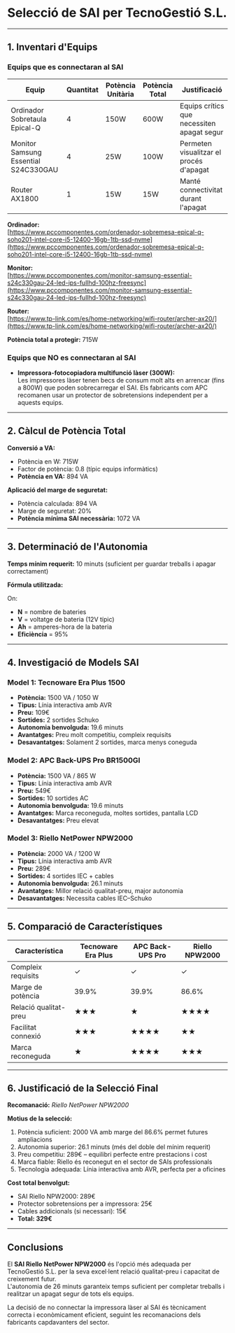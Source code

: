 # Selecció de SAI per TecnoGestió S.L.

---

## 1. Inventari d'Equips

### Equips que es connectaran al SAI

| Equip | Quantitat | Potència Unitària | Potència Total | Justificació |
|--------|------------|------------------|----------------|---------------|
| Ordinador Sobretaula Epical-Q | 4 | 150W | 600W | Equips crítics que necessiten apagat segur |
| Monitor Samsung Essential S24C330GAU | 4 | 25W | 100W | Permeten visualitzar el procés d'apagat |
| Router AX1800 | 1 | 15W | 15W | Manté connectivitat durant l'apagat |

**Ordinador:**  
[https://www.pccomponentes.com/ordenador-sobremesa-epical-q-soho201-intel-core-i5-12400-16gb-1tb-ssd-nvme](https://www.pccomponentes.com/ordenador-sobremesa-epical-q-soho201-intel-core-i5-12400-16gb-1tb-ssd-nvme)

**Monitor:**  
[https://www.pccomponentes.com/monitor-samsung-essential-s24c330gau-24-led-ips-fullhd-100hz-freesync](https://www.pccomponentes.com/monitor-samsung-essential-s24c330gau-24-led-ips-fullhd-100hz-freesync)

**Router:**  
[https://www.tp-link.com/es/home-networking/wifi-router/archer-ax20/](https://www.tp-link.com/es/home-networking/wifi-router/archer-ax20/)

**Potència total a protegir:** 715W

### Equips que NO es connectaran al SAI

- **Impressora-fotocopiadora multifunció làser (300W):**  
  Les impressores làser tenen becs de consum molt alts en arrencar (fins a 800W) que poden sobrecarregar el SAI. Els fabricants com APC recomanen usar un protector de sobretensions independent per a aquests equips.

---

## 2. Càlcul de Potència Total

**Conversió a VA:**

- Potència en W: 715W  
- Factor de potència: 0.8 (típic equips informàtics)  
- **Potència en VA:** 894 VA  

**Aplicació del marge de seguretat:**

- Potència calculada: 894 VA  
- Marge de seguretat: 20%  
- **Potència mínima SAI necessària:** 1072 VA  

---

## 3. Determinació de l'Autonomia

**Temps mínim requerit:** 10 minuts (suficient per guardar treballs i apagar correctament)

**Fórmula utilitzada:**


On:
- **N** = nombre de bateries  
- **V** = voltatge de bateria (12V típic)  
- **Ah** = amperes-hora de la bateria  
- **Eficiència** = 95%  

---

## 4. Investigació de Models SAI

### Model 1: Tecnoware Era Plus 1500
- **Potència:** 1500 VA / 1050 W  
- **Tipus:** Línia interactiva amb AVR  
- **Preu:** 109€  
- **Sortides:** 2 sortides Schuko  
- **Autonomia benvolguda:** 19.6 minuts  
- **Avantatges:** Preu molt competitiu, compleix requisits  
- **Desavantatges:** Solament 2 sortides, marca menys coneguda  

### Model 2: APC Back-UPS Pro BR1500GI
- **Potència:** 1500 VA / 865 W  
- **Tipus:** Línia interactiva amb AVR  
- **Preu:** 549€  
- **Sortides:** 10 sortides AC  
- **Autonomia benvolguda:** 19.6 minuts  
- **Avantatges:** Marca reconeguda, moltes sortides, pantalla LCD  
- **Desavantatges:** Preu elevat  

### Model 3: Riello NetPower NPW2000
- **Potència:** 2000 VA / 1200 W  
- **Tipus:** Línia interactiva amb AVR  
- **Preu:** 289€  
- **Sortides:** 4 sortides IEC + cables  
- **Autonomia benvolguda:** 26.1 minuts  
- **Avantatges:** Millor relació qualitat-preu, major autonomia  
- **Desavantatges:** Necessita cables IEC–Schuko  

---

## 5. Comparació de Característiques

| Característica | Tecnoware Era Plus | APC Back-UPS Pro | Riello NPW2000 |
|----------------|--------------------|------------------|----------------|
| Compleix requisits | ✓ | ✓ | ✓ |
| Marge de potència | 39.9% | 39.9% | 86.6% |
| Relació qualitat-preu | ★★★ | ★ | ★★★★ |
| Facilitat connexió | ★★★ | ★★★★ | ★★ |
| Marca reconeguda | ★ | ★★★★ | ★★★ |

---

## 6. Justificació de la Selecció Final

**Recomanació:** *Riello NetPower NPW2000*

**Motius de la selecció:**
1. Potència suficient: 2000 VA amb marge del 86.6% permet futures ampliacions  
2. Autonomia superior: 26.1 minuts (més del doble del mínim requerit)  
3. Preu competitiu: 289€ – equilibri perfecte entre prestacions i cost  
4. Marca fiable: Riello és reconegut en el sector de SAIs professionals  
5. Tecnologia adequada: Línia interactiva amb AVR, perfecta per a oficines  

**Cost total benvolgut:**
- SAI Riello NPW2000: 289€  
- Protector sobretensions per a impressora: 25€  
- Cables addicionals (si necessari): 15€  
- **Total: 329€**

---

## Conclusions

El **SAI Riello NetPower NPW2000** és l'opció més adequada per TecnoGestió S.L. per la seva excel·lent relació qualitat-preu i capacitat de creixement futur.  
L'autonomia de 26 minuts garanteix temps suficient per completar treballs i realitzar un apagat segur de tots els equips.  

La decisió de no connectar la impressora làser al SAI és tècnicament correcta i econòmicament eficient, seguint les recomanacions dels fabricants capdavanters del sector.
